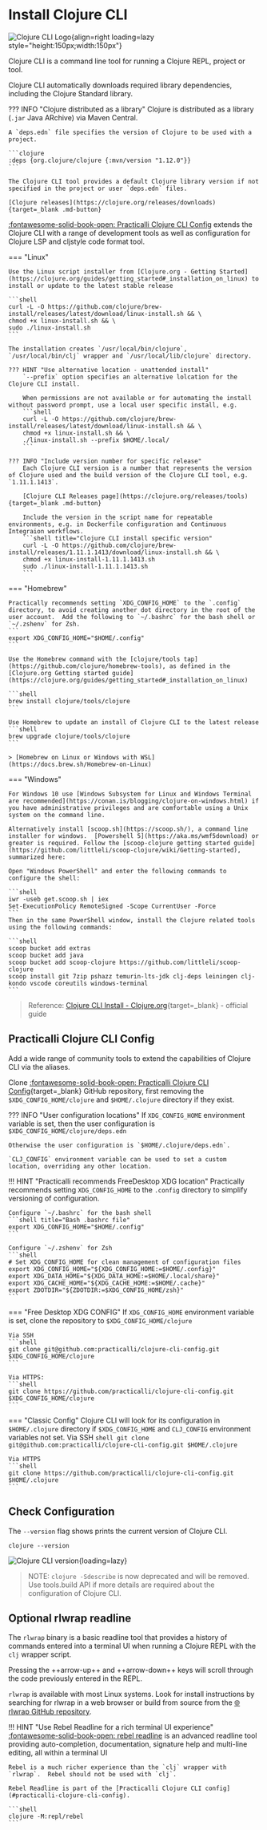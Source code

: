 # Install Clojure CLI

![Clojure CLI Logo](https://raw.githubusercontent.com/practicalli/graphic-design/live/logos/practicalli-clojure-cli-logo.png){align=right loading=lazy style="height:150px;width:150px"}

Clojure CLI is a command line tool for running a Clojure REPL, project or tool.

Clojure CLI automatically downloads required library dependencies, including the Clojure Standard library.

??? INFO "Clojure distributed as a library"
    Clojure is distributed as a library (`.jar` Java ARchive) via Maven Central.

    A `deps.edn` file specifies the version of Clojure to be used with a project.

    ```clojure
    :deps {org.clojure/clojure {:mvn/version "1.12.0"}}
    ```

    The Clojure CLI tool provides a default Clojure library version if not specified in the project or user `deps.edn` files.

    [Clojure releases](https://clojure.org/releases/downloads){target=_blank .md-button}

[:fontawesome-solid-book-open: Practicalli Clojure CLI Config](#practicalli-clojure-cli-config) extends the Clojure CLI with a range of development tools as well as configuration for Clojure LSP and cljstyle code format tool.

=== "Linux"

    Use the Linux script installer from [Clojure.org - Getting Started](https://clojure.org/guides/getting_started#_installation_on_linux) to install or update to the latest stable release

    ```shell
    curl -L -O https://github.com/clojure/brew-install/releases/latest/download/linux-install.sh && \
    chmod +x linux-install.sh && \
    sudo ./linux-install.sh
    ```

    The installation creates `/usr/local/bin/clojure`, `/usr/local/bin/clj` wrapper and `/usr/local/lib/clojure` directory.

    ??? HINT "Use alternative location - unattended install"
        `--prefix` option specifies an alternative lolcation for the Clojure CLI install.

        When permissions are not available or for automating the install without password prompt, use a local user specific install, e.g.
        ```shell
        curl -L -O https://github.com/clojure/brew-install/releases/latest/download/linux-install.sh && \
        chmod +x linux-install.sh && \
        ./linux-install.sh --prefix $HOME/.local/
        ```

    ??? INFO "Include version number for specific release"
        Each Clojure CLI version is a number that represents the version of Clojure used and the build version of the Clojure CLI tool, e.g. `1.11.1.1413`.

        [Clojure CLI Releases page](https://clojure.org/releases/tools){target=_blank .md-button}

        Include the version in the script name for repeatable environments, e.g. in Dockerfile configuration and Continuous Integraion workflows.
        ```shell title="Clojure CLI install specific version"
        curl -L -O https://github.com/clojure/brew-install/releases/1.11.1.1413/download/linux-install.sh && \
        chmod +x linux-install-1.11.1.1413.sh
        sudo ./linux-install-1.11.1.1413.sh
        ```

=== "Homebrew"

    Practically recommends setting `XDG_CONFIG_HOME` to the `.config` directory, to avoid creating another dot directory in the root of the user account.  Add the following to `~/.bashrc` for the bash shell or `~/.zshenv` for Zsh.
    ```
    export XDG_CONFIG_HOME="$HOME/.config"
    ```

    Use the Homebrew command with the [clojure/tools tap](https://github.com/clojure/homebrew-tools), as defined in the [Clojure.org Getting started guide](https://clojure.org/guides/getting_started#_installation_on_linux)

    ```shell
    brew install clojure/tools/clojure
    ```

    Use Homebrew to update an install of Clojure CLI to the latest release
    ```shell
    brew upgrade clojure/tools/clojure
    ```

    > [Homebrew on Linux or Windows with WSL](https://docs.brew.sh/Homebrew-on-Linux)

=== "Windows"

    For Windows 10 use [Windows Subsystem for Linux and Windows Terminal are recommended](https://conan.is/blogging/clojure-on-windows.html) if you have administrative privileges and are comfortable using a Unix system on the command line.

    Alternatively install [scoop.sh](https://scoop.sh/), a command line installer for windows.  [Powershell 5](https://aka.ms/wmf5download) or greater is required. Follow the [scoop-clojure getting started guide](https://github.com/littleli/scoop-clojure/wiki/Getting-started), summarized here:

    Open "Windows PowerShell" and enter the following commands to configure the shell:

    ```shell
    iwr -useb get.scoop.sh | iex
    Set-ExecutionPolicy RemoteSigned -Scope CurrentUser -Force
    ```
    Then in the same PowerShell window, install the Clojure related tools using the following commands:

    ```shell
    scoop bucket add extras
    scoop bucket add java
    scoop bucket add scoop-clojure https://github.com/littleli/scoop-clojure
    scoop install git 7zip pshazz temurin-lts-jdk clj-deps leiningen clj-kondo vscode coreutils windows-terminal
    ```

> Reference: [Clojure CLI Install - Clojure.org](https://clojure.org/guides/install_clojure){target=_blank} - official guide


## Practicalli Clojure CLI Config

Add a wide range of community tools to extend the capabilities of Clojure CLI via the aliases.

Clone [:fontawesome-solid-book-open: Practicalli Clojure CLI Config](https://github.com/practicalli/clojure-cli-config){target=_blank} GitHub repository, first removing the `$XDG_CONFIG_HOME/clojure` and `$HOME/.clojure` directory if they exist.

??? INFO "User configuration locations"
    If `XDG_CONFIG_HOME` environment variable is set, then the user configuration is `$XDG_CONFIG_HOME/clojure/deps.edn`

    Otherwise the user configuration is `$HOME/.clojure/deps.edn`.

    `CLJ_CONFIG` environment variable can be used to set a custom location, overriding any other location.

!!! HINT "Practicalli recommends FreeDesktop XDG location"
    Practically recommends setting `XDG_CONFIG_HOME` to the `.config` directory to simplify versioning of configuration.

    Configure `~/.bashrc` for the bash shell
    ```shell title="Bash .bashrc file"
    export XDG_CONFIG_HOME="$HOME/.config"
    ```

    Configure `~/.zshenv` for Zsh
    ```shell
    # Set XDG_CONFIG_HOME for clean management of configuration files
    export XDG_CONFIG_HOME="${XDG_CONFIG_HOME:=$HOME/.config}"
    export XDG_DATA_HOME="${XDG_DATA_HOME:=$HOME/.local/share}"
    export XDG_CACHE_HOME="${XDG_CACHE_HOME:=$HOME/.cache}"
    export ZDOTDIR="${ZDOTDIR:=$XDG_CONFIG_HOME/zsh}"
    ```

=== "Free Desktop XDG CONFIG"
    If `XDG_CONFIG_HOME` environment variable is set, clone the repository to `$XDG_CONFIG_HOME/clojure`

    Via SSH
    ```shell
    git clone git@github.com:practicalli/clojure-cli-config.git $XDG_CONFIG_HOME/clojure
    ```

    Via HTTPS:
    ```shell
    git clone https://github.com/practicalli/clojure-cli-config.git $XDG_CONFIG_HOME/clojure
    ```

=== "Classic Config"
    Clojure CLI will look for its configuration in `$HOME/.clojure` directory if `$XDG_CONFIG_HOME` and `CLJ_CONFIG` environment variables not set.
    Via SSH
    ```shell
    git clone git@github.com:practicalli/clojure-cli-config.git $HOME/.clojure
    ```

    Via HTTPS
    ```shell
    git clone https://github.com/practicalli/clojure-cli-config.git $HOME/.clojure
    ```

## Check Configuration

The `--version` flag shows prints the current version of Clojure CLI.

```shell
clojure --version
```

![Clojure CLI version](https://github.com/practicalli/graphic-design/blob/live/clojure/clojure-cli/clojure-cli-install-check-version.png?raw=true){loading=lazy}


> NOTE:  `clojure -Sdescribe` is now deprecated and will be removed.  Use tools.build API if more details are required about the configuration of Clojure CLI.


## Optional rlwrap readline

The `rlwrap` binary is a basic readline tool that provides a history of commands entered into a terminal UI when running a Clojure REPL with the `clj` wrapper script.

Pressing the ++arrow-up++ and ++arrow-down++ keys will scroll through the code previously entered in the REPL.

`rlwrap` is available with most Linux systems. Look for  install instructions by searching for rlwrap in a web browser or build from source from the [:globe_with_meridians: rlwrap GitHub repository](https://github.com/hanslub42/rlwrap).

!!! HINT "Use Rebel Readline for a rich terminal UI experience"
    [:fontawesome-solid-book-open: rebel readline](/clojure/clojure-cli/repl/) is an advanced readline tool providing auto-completion, documentation, signature help and multi-line editing, all within a terminal UI

    Rebel is a much richer experience than the `clj` wrapper with `rlwrap`.  Rebel should not be used with `clj`.

    Rebel Readline is part of the [Practicalli Clojure CLI config](#practicalli-clojure-cli-config).

    ```shell
    clojure -M:repl/rebel
    ```
